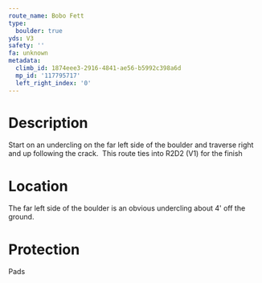 ```yaml
---
route_name: Bobo Fett
type:
  boulder: true
yds: V3
safety: ''
fa: unknown
metadata:
  climb_id: 1874eee3-2916-4841-ae56-b5992c398a6d
  mp_id: '117795717'
  left_right_index: '0'
---
```

# Description
Start on an undercling on the far left side of the boulder and traverse right and up following the crack.  This route ties into R2D2 (V1) for the finish

# Location
The far left side of the boulder is an obvious undercling about 4' off the ground.

# Protection
Pads
